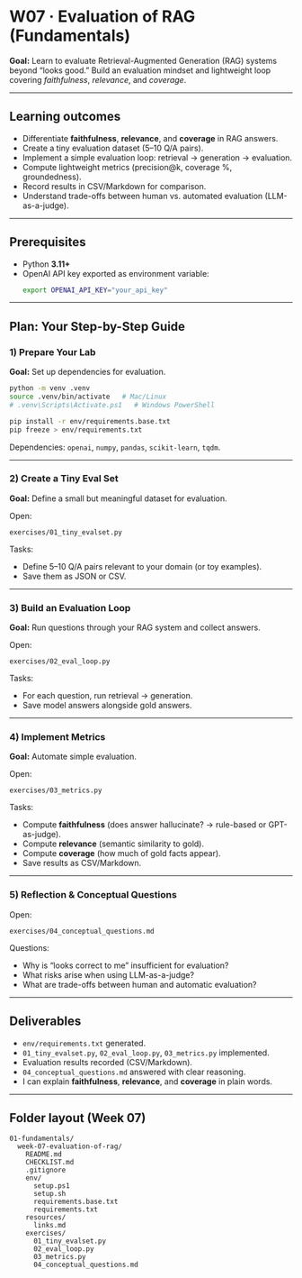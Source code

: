 # W07 · Evaluation of RAG (Fundamentals)

**Goal:** Learn to evaluate Retrieval-Augmented Generation (RAG) systems beyond “looks good.” Build an evaluation mindset and lightweight loop covering *faithfulness*, *relevance*, and *coverage*.

---

## Learning outcomes
- Differentiate **faithfulness**, **relevance**, and **coverage** in RAG answers.
- Create a tiny evaluation dataset (5–10 Q/A pairs).
- Implement a simple evaluation loop: retrieval → generation → evaluation.
- Compute lightweight metrics (precision@k, coverage %, groundedness).
- Record results in CSV/Markdown for comparison.
- Understand trade-offs between human vs. automated evaluation (LLM-as-a-judge).

---

## Prerequisites
- Python **3.11+**
- OpenAI API key exported as environment variable:  
  ```bash
  export OPENAI_API_KEY="your_api_key"
  ```

---

## Plan: Your Step-by-Step Guide

### 1) Prepare Your Lab
**Goal:** Set up dependencies for evaluation.
```bash
python -m venv .venv
source .venv/bin/activate   # Mac/Linux
# .venv\Scripts\Activate.ps1   # Windows PowerShell

pip install -r env/requirements.base.txt
pip freeze > env/requirements.txt
```

Dependencies: `openai`, `numpy`, `pandas`, `scikit-learn`, `tqdm`.

---

### 2) Create a Tiny Eval Set
**Goal:** Define a small but meaningful dataset for evaluation.

Open:
```
exercises/01_tiny_evalset.py
```
Tasks:
- Define 5–10 Q/A pairs relevant to your domain (or toy examples).
- Save them as JSON or CSV.

---

### 3) Build an Evaluation Loop
**Goal:** Run questions through your RAG system and collect answers.

Open:
```
exercises/02_eval_loop.py
```
Tasks:
- For each question, run retrieval → generation.
- Save model answers alongside gold answers.

---

### 4) Implement Metrics
**Goal:** Automate simple evaluation.

Open:
```
exercises/03_metrics.py
```
Tasks:
- Compute **faithfulness** (does answer hallucinate? → rule-based or GPT-as-judge).
- Compute **relevance** (semantic similarity to gold).
- Compute **coverage** (how much of gold facts appear).
- Save results as CSV/Markdown.

---

### 5) Reflection & Conceptual Questions
Open:
```
exercises/04_conceptual_questions.md
```
Questions:
- Why is “looks correct to me” insufficient for evaluation?
- What risks arise when using LLM-as-a-judge?
- What are trade-offs between human and automatic evaluation?

---

## Deliverables
- `env/requirements.txt` generated.
- `01_tiny_evalset.py`, `02_eval_loop.py`, `03_metrics.py` implemented.
- Evaluation results recorded (CSV/Markdown).
- `04_conceptual_questions.md` answered with clear reasoning.
- I can explain **faithfulness**, **relevance**, and **coverage** in plain words.

---

## Folder layout (Week 07)
```
01-fundamentals/
  week-07-evaluation-of-rag/
    README.md
    CHECKLIST.md
    .gitignore
    env/
      setup.ps1
      setup.sh
      requirements.base.txt
      requirements.txt
    resources/
      links.md
    exercises/
      01_tiny_evalset.py
      02_eval_loop.py
      03_metrics.py
      04_conceptual_questions.md
```